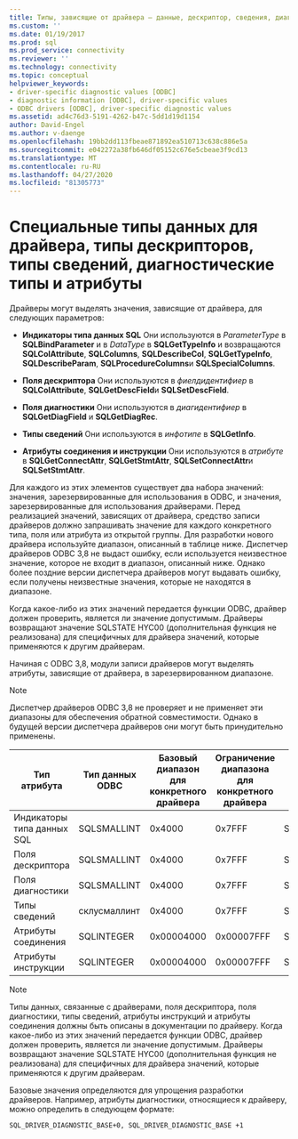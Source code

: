 ```yaml
---
title: Типы, зависящие от драйвера — данные, дескриптор, сведения, диагностика | Документация Майкрософт
ms.custom: ''
ms.date: 01/19/2017
ms.prod: sql
ms.prod_service: connectivity
ms.reviewer: ''
ms.technology: connectivity
ms.topic: conceptual
helpviewer_keywords:
- driver-specific diagnostic values [ODBC]
- diagnostic information [ODBC], driver-specific values
- ODBC drivers [ODBC], driver-specific diagnostic values
ms.assetid: ad4c76d3-5191-4262-b47c-5dd1d19d1154
author: David-Engel
ms.author: v-daenge
ms.openlocfilehash: 19bb2dd113fbeae871892ea510713c638c886e5a
ms.sourcegitcommit: e042272a38fb646df05152c676e5cbeae3f9cd13
ms.translationtype: MT
ms.contentlocale: ru-RU
ms.lasthandoff: 04/27/2020
ms.locfileid: "81305773"
---
```

# <a name="driver-specific-data-types-descriptor-types-information-types-diagnostic-types-and-attributes"></a>Специальные типы данных для драйвера, типы дескрипторов, типы сведений, диагностические типы и атрибуты
Драйверы могут выделять значения, зависящие от драйвера, для следующих параметров:  
  
-   **Индикаторы типа данных SQL** Они используются в *ParameterType* в **SQLBindParameter** и в *DataType* в **SQLGetTypeInfo** и возвращаются **SQLColAttribute**, **SQLColumns**, **SQLDescribeCol**, **SQLGetTypeInfo**, **SQLDescribeParam**, **SQLProcedureColumns**и **SQLSpecialColumns**.  
  
-   **Поля дескриптора** Они используются в *фиелдидентифиер* в **SQLColAttribute**, **SQLGetDescField**и **SQLSetDescField**.  
  
-   **Поля диагностики** Они используются в *диагидентифиер* в **SQLGetDiagField** и **SQLGetDiagRec**.  
  
-   **Типы сведений** Они используются в *инфотипе* в **SQLGetInfo**.  
  
-   **Атрибуты соединения и инструкции** Они используются в *атрибуте* в **SQLGetConnectAttr**, **SQLGetStmtAttr**, **SQLSetConnectAttr**и **SQLSetStmtAttr**.  
  
 Для каждого из этих элементов существует два набора значений: значения, зарезервированные для использования в ODBC, и значения, зарезервированные для использования драйверами. Перед реализацией значений, зависящих от драйвера, средство записи драйверов должно запрашивать значение для каждого конкретного типа, поля или атрибута из открытой группы. Для разработки нового драйвера используйте диапазон, описанный в таблице ниже. Диспетчер драйверов ODBC 3,8 не выдаст ошибку, если используется неизвестное значение, которое не входит в диапазон, описанный ниже. Однако более поздние версии диспетчера драйверов могут выдавать ошибку, если получены неизвестные значения, которые не находятся в диапазоне.  
  
 Когда какое-либо из этих значений передается функции ODBC, драйвер должен проверить, является ли значение допустимым. Драйверы возвращают значение SQLSTATE HYC00 (дополнительная функция не реализована) для специфичных для драйвера значений, которые применяются к другим драйверам.  
  
 Начиная с ODBC 3,8, модули записи драйверов могут выделять атрибуты, зависящие от драйвера, в зарезервированном диапазоне.  
  
> [!NOTE]  
>  Диспетчер драйверов ODBC 3,8 не проверяет и не применяет эти диапазоны для обеспечения обратной совместимости. Однако в будущей версии диспетчера драйверов они могут быть принудительно применены.  
  
|Тип атрибута|Тип данных ODBC|Базовый диапазон для конкретного драйвера|Ограничение диапазона для конкретного драйвера|Базовая константа ODBC для конкретного драйвера диапазон значений|  
|--------------------|--------------------|---------------------------------|----------------------------------|---------------------------------------------------------|  
|Индикаторы типа данных SQL|SQLSMALLINT|0x4000|0x7FFF|SQL_DRIVER_SQL_TYPE_BASE|  
|Поля дескриптора|SQLSMALLINT|0x4000|0x7FFF|SQL_DRIVER_DESCRIPTOR_BASE|  
|Поля диагностики|SQLSMALLINT|0x4000|0x7FFF|SQL_DRIVER_DIAGNOSTIC_BASE|  
|Типы сведений|склусмаллинт|0x4000|0x7FFF|SQL_DRIVER_INFO_TYPE_BASE|  
|Атрибуты соединения|SQLINTEGER|0x00004000|0x00007FFF|SQL_DRIVER_CONNECT_ATTR_BASE|  
|Атрибуты инструкции|SQLINTEGER|0x00004000|0x00007FFF|SQL_DRIVER_STATEMENT_ATTR_BASE|  
  
> [!NOTE]  
>  Типы данных, связанные с драйверами, поля дескриптора, поля диагностики, типы сведений, атрибуты инструкций и атрибуты соединения должны быть описаны в документации по драйверу. Когда какое-либо из этих значений передается функции ODBC, драйвер должен проверить, является ли значение допустимым. Драйверы возвращают значение SQLSTATE HYC00 (дополнительная функция не реализована) для специфичных для драйвера значений, которые применяются к другим драйверам.  
  
 Базовые значения определяются для упрощения разработки драйверов. Например, атрибуты диагностики, относящиеся к драйверу, можно определить в следующем формате:  
  
```  
SQL_DRIVER_DIAGNOSTIC_BASE+0, SQL_DRIVER_DIAGNOSTIC_BASE +1  
```
